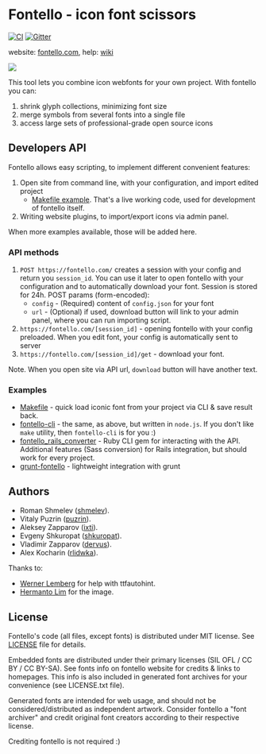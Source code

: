 Fontello - icon font scissors
=============================

[![CI](https://github.com/fontello/fontello/workflows/CI/badge.svg?branch=master)](https://github.com/fontello/fontello/actions)
[![Gitter](https://badges.gitter.im/fontello/fontello.svg)](https://gitter.im/fontello/fontello)

website: [fontello.com](https://fontello.com/), help: [wiki](https://github.com/fontello/fontello/wiki/Help)

[![](https://opencollective.com/puzrin/tiers/baker.svg?width=770)](https://opencollective.com/puzrin#category-CONTRIBUTE)

This tool lets you combine icon webfonts for your own project. With fontello you can:

1. shrink glyph collections, minimizing font size
2. merge symbols from several fonts into a single file
3. access large sets of professional-grade open source icons


## Developers API

Fontello allows easy scripting, to implement different convenient features:

1. Open site from command line, with your configuration, and import edited project
    - [Makefile example](https://gist.github.com/puzrin/5537065). That's a live working code, used
      for development of fontello itself.
2. Writing website plugins, to import/export icons via admin panel.

When more examples available, those will be added here.


### API methods

1. `POST https://fontello.com/` creates a session with your config and
   return you `session_id`. You can use it later to open fontello with your configuration
   and to automatically download your font. Session is stored for 24h. POST params
   (form-encoded):
    - `config` - (Required) content of `config.json` for your font
    - `url` - (Optional) if used, download button will link to your admin panel, where you can
      run importing script.
2. `https://fontello.com/[session_id]` - opening fontello with your config preloaded.
   When you edit font, your config is automatically sent to server
3. `https://fontello.com/[session_id]/get` - download your font.

Note. When you open site via API url, `download` button will have another text.


### Examples

* [Makefile](https://gist.github.com/puzrin/5537065) - quick load iconic font
  from your project via CLI & save result back.
* [fontello-cli](https://github.com/paulyoung/fontello-cli) - the same, as above,
  but written in `node.js`. If you don't like `make` utility, then
  `fontello-cli` is for you :)
* [fontello_rails_converter](https://github.com/railslove/fontello_rails_converter) - Ruby CLI gem for interacting with the API.  Additional features (Sass conversion) for Rails integration, but should work for every project.
* [grunt-fontello](https://github.com/jubalm/grunt-fontello) - lightweight integration with grunt

## Authors

- Roman Shmelev ([shmelev](https://github.com/shmelev)).
- Vitaly Puzrin ([puzrin](https://github.com/puzrin)).
- Aleksey Zapparov ([ixti](https://github.com/ixti)).
- Evgeny Shkuropat ([shkuropat](https://github.com/shkuropat)).
- Vladimir Zapparov ([dervus](https://github.com/dervus)).
- Alex Kocharin ([rlidwka](https://github.com/rlidwka)).

Thanks to:

- [Werner Lemberg](https://github.com/lemzwerg) for help with ttfautohint.
- [Hermanto Lim](https://github.com/nackle2k10) for the image.


## License

Fontello's code (all files, except fonts) is distributed under MIT license. See
[LICENSE](https://github.com/fontello/fontello/blob/master/LICENSE) file for details.

Embedded fonts are distributed under their primary licenses (SIL OFL / CC BY / CC BY-SA).
See fonts info on fontello website for credits & links to homepages. This info is also
included in generated font archives for your convenience (see LICENSE.txt file).

Generated fonts are intended for web usage, and should not be
considered/distributed as independent artwork. Consider fontello a
"font archiver" and credit original font creators according to their respective license.

Crediting fontello is not required :)
